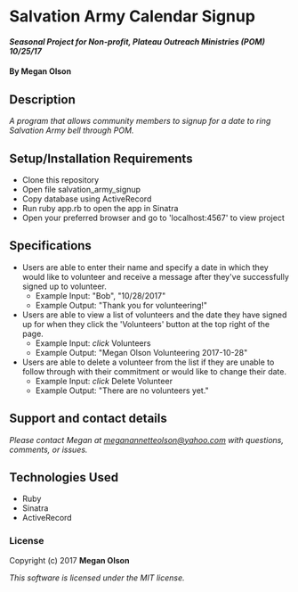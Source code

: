 # Salvation Army Calendar Signup

#### _Seasonal Project for Non-profit, Plateau Outreach Ministries (POM) 10/25/17_

#### By Megan Olson

## Description

_A program that allows community members to signup for a date to ring Salvation Army bell through POM._

## Setup/Installation Requirements

* Clone this repository
* Open file salvation_army_signup
* Copy database using ActiveRecord
* Run ruby app.rb to open the app in Sinatra
* Open your preferred browser and go to 'localhost:4567' to view project

## Specifications

* Users are able to enter their name and specify a date in which they would like to volunteer and receive a message after they've successfully signed up to volunteer.
  * Example Input: "Bob", "10/28/2017"
  * Example Output: "Thank you for volunteering!"
* Users are able to view a list of volunteers and the date they have signed up for when they click the 'Volunteers' button at the top right of the page.
  * Example Input: *click* Volunteers
  * Example Output: "Megan Olson Volunteering 2017-10-28"
* Users are able to delete a volunteer from the list if they are unable to follow through with their commitment or would like to change their date.
  * Example Input: *click* Delete Volunteer
  * Example Output: "There are no volunteers yet."


## Support and contact details

_Please contact Megan at meganannetteolson@yahoo.com with questions, comments, or issues._

## Technologies Used

* Ruby
* Sinatra
* ActiveRecord

### License

Copyright (c) 2017 **Megan Olson**

*This software is licensed under the MIT license.*

